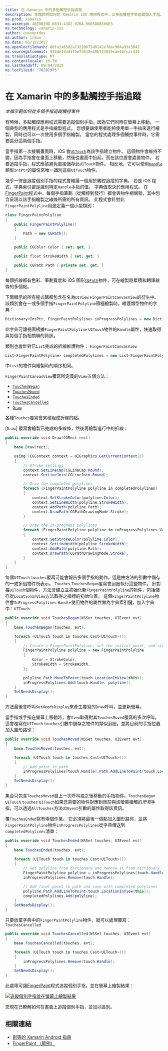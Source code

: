 ```yaml
---
title: 在 Xamarin 中的多點觸控手指追蹤
description: 本檔說明如何在 Xamarin iOS 應用程式中，以多點觸控手勢追蹤個人手指。 它會以手指繪製應用程式範例為中心。
ms.prod: xamarin
ms.assetid: 48E8B20D-0833-43D2-976A-0605DDB386E3
ms.technology: xamarin-ios
author: conceptdev
ms.author: crdun
ms.date: 03/18/2017
ms.openlocfilehash: 00fa1a65d2a73220675d8142e70ac904a93e3042
ms.sourcegitcommit: 933de144d1fbe7d412e49b743839cae4bfcac439
ms.translationtype: MT
ms.contentlocale: zh-TW
ms.lasthandoff: 09/04/2019
ms.locfileid: "70281975"
---
```

# <a name="multi-touch-finger-tracking-in-xamarinios"></a>在 Xamarin 中的多點觸控手指追蹤

_本檔示範如何從多個手指追蹤觸控事件_

有時候，多點觸控應用程式需要追蹤個別手指，因為它們同時在螢幕上移動。 一個典型的應用程式是手指繪製程式。 您想要讓使用者能夠使用單一手指來進行繪製，同時也可以一次使用多個手指繪製。 當您的程式處理多個觸控事件時，它需要區分這兩個手指。

當手指第一次接觸畫面時，iOS 會[`UITouch`](xref:UIKit.UITouch)為該手指建立物件。 這個物件會維持不變，因為手指會在畫面上移動，然後從畫面中抬起，而在該位置會處置物件。 若要追蹤手指，程式應該避免直接儲存此`UITouch`物件。 相反地，它可以使用[`Handle`](xref:Foundation.NSObject.Handle)類型`IntPtr`的屬性來唯一識別這些`UITouch`物件。

幾乎一律是追蹤個別手指的程式會維護一個用於觸控追蹤的字典。 若是 iOS 程式，字典索引鍵是識別特定`Handle`手指的值。 字典值取決於應用程式。 在[FingerPaint](https://docs.microsoft.com/samples/xamarin/ios-samples/applicationfundamentals-fingerpaint)程式中，每個手指筆劃（從觸控到發行）都會與物件相關聯，其中包含呈現以該手指繪製之線條所需的所有資訊。 此程式會針對此`FingerPaintPolyline`用途定義一個小型類別：

```csharp
class FingerPaintPolyline
{
    public FingerPaintPolyline()
    {
        Path = new CGPath();
    }

    public CGColor Color { set; get; }

    public float StrokeWidth { set; get; }

    public CGPath Path { private set; get; }
}
```

每個折線都有色彩、筆劃寬度和 iOS 圖形[`CGPath`](xref:CoreGraphics.CGPath)物件，可在繪製時累積和轉譯線條的多個點。


下面顯示的所有程式碼都包含在名為`UIView` `FingerPaintCanvasView`的衍生中。 該類別會在一或多個手指`FingerPaintPolyline`積極繪製時，維護類型物件的字典：

```csharp
Dictionary<IntPtr, FingerPaintPolyline> inProgressPolylines = new Dictionary<IntPtr, FingerPaintPolyline>();
```

此字典可讓視圖根據`FingerPaintPolyline` `UITouch`物件的`Handle`屬性，快速取得與每個手指相關聯的資訊。

類別也會針對已`List`完成的折線維護物件： `FingerPaintCanvasView`

```csharp
List<FingerPaintPolyline> completedPolylines = new List<FingerPaintPolyline>();
```

中`List`的物件與繪製時的順序相同。

`FingerPaintCanvasView`覆寫所定義的`View`五個方法：

- [`TouchesBegan`](xref:UIKit.UIResponder.TouchesBegan(Foundation.NSSet,UIKit.UIEvent))
- [`TouchesMoved`](xref:UIKit.UIResponder.TouchesMoved(Foundation.NSSet,UIKit.UIEvent))
- [`TouchesEnded`](xref:UIKit.UIResponder.TouchesEnded(Foundation.NSSet,UIKit.UIEvent))
- [`TouchesCancelled`](xref:UIKit.UIResponder.TouchesCancelled(Foundation.NSSet,UIKit.UIEvent))
- [`Draw`](xref:UIKit.UIView.Draw(CoreGraphics.CGRect))

各種`Touches`覆寫會累積組成折線的點。

[`Draw`] 覆寫會繪製已完成的多線條，然後再繪製進行中的折線：

```csharp
public override void Draw(CGRect rect)
{
    base.Draw(rect);

    using (CGContext context = UIGraphics.GetCurrentContext())
    {
        // Stroke settings
        context.SetLineCap(CGLineCap.Round);
        context.SetLineJoin(CGLineJoin.Round);

        // Draw the completed polylines
        foreach (FingerPaintPolyline polyline in completedPolylines)
        {
            context.SetStrokeColor(polyline.Color);
            context.SetLineWidth(polyline.StrokeWidth);
            context.AddPath(polyline.Path);
            context.DrawPath(CGPathDrawingMode.Stroke);
        }

        // Draw the in-progress polylines
        foreach (FingerPaintPolyline polyline in inProgressPolylines.Values)
        {
            context.SetStrokeColor(polyline.Color);
            context.SetLineWidth(polyline.StrokeWidth);
            context.AddPath(polyline.Path);
            context.DrawPath(CGPathDrawingMode.Stroke);
        }
    }
}
```

每個`UITouch` `touches`覆寫可能會報告多個手指的動作，這是由方法的引數中儲存的一或多個物件所表示。 `Touches` `TouchesBegan`覆寫會迴圈執行這些物件。 針對每`UITouch`個物件，方法會建立並初始化新`FingerPaintPolyline`的物件，包括儲存從`LocationInView`方法取得之指標的初始位置。 這個`FingerPaintPolyline`物件會`InProgressPolylines` `Handle`使用物件的屬性做為字典索引鍵，加入字典中：`UITouch`

```csharp
public override void TouchesBegan(NSSet touches, UIEvent evt)
{
    base.TouchesBegan(touches, evt);

    foreach (UITouch touch in touches.Cast<UITouch>())
    {
        // Create a FingerPaintPolyline, set the initial point, and store it
        FingerPaintPolyline polyline = new FingerPaintPolyline
        {
            Color = StrokeColor,
            StrokeWidth = StrokeWidth,
        };

        polyline.Path.MoveToPoint(touch.LocationInView(this));
        inProgressPolylines.Add(touch.Handle, polyline);
    }
    SetNeedsDisplay();
}
```

方法最後會呼叫`SetNeedsDisplay`來產生覆寫的`Draw`呼叫，並更新螢幕。

當手指或手指在螢幕上移動時，會`View`取得對其`TouchesMoved`覆寫的多次呼叫。 這會覆寫在`UITouch` `touches`引數中儲存之物件的類似迴圈，並將目前的手指位置加入圖形路徑：

```csharp
public override void TouchesMoved(NSSet touches, UIEvent evt)
{
    base.TouchesMoved(touches, evt);

    foreach (UITouch touch in touches.Cast<UITouch>())
    {
        // Add point to path
        inProgressPolylines[touch.Handle].Path.AddLineToPoint(touch.LocationInView(this));
    }
    SetNeedsDisplay();
}
```

集合只包含`TouchesMoved`自上一次呼叫或之後移動的手指物件。`TouchesBegan` `UITouch` `touches` `UITouch`如果您需要的物件對應到目前與該螢幕接觸的*所有*手指，可以透過`AllTouches`方法`UIEvent`引數的屬性取得該資訊。

覆`TouchesEnded`寫有兩個作業。 它必須將最後一個點加入圖形路徑，並將`FingerPaintPolyline`物件`inProgressPolylines`從字典傳送到`completedPolylines`清單：

```csharp
public override void TouchesEnded(NSSet touches, UIEvent evt)
{
    base.TouchesEnded(touches, evt);

    foreach (UITouch touch in touches.Cast<UITouch>())
    {
        // Get polyline from dictionary and remove it from dictionary
        FingerPaintPolyline polyline = inProgressPolylines[touch.Handle];
        inProgressPolylines.Remove(touch.Handle);

        // Add final point to path and save with completed polylines
        polyline.Path.AddLineToPoint(touch.LocationInView(this));
        completedPolylines.Add(polyline);
    }
    SetNeedsDisplay();
}
```

只要放棄字典中的`FingerPaintPolyline`物件，就可以處理覆寫：`TouchesCancelled`

```csharp
public override void TouchesCancelled(NSSet touches, UIEvent evt)
{
    base.TouchesCancelled(touches, evt);

    foreach (UITouch touch in touches.Cast<UITouch>())
    {
        inProgressPolylines.Remove(touch.Handle);
    }
    SetNeedsDisplay();
}
```

此處理可讓[FingerPaint](https://docs.microsoft.com/samples/xamarin/ios-samples/applicationfundamentals-fingerpaint)程式追蹤個別手指，並在螢幕上繪製結果：

[![](touch-tracking-images/image01.png "追蹤個別手指並在螢幕上繪製結果")](touch-tracking-images/image01.png#lightbox)

您現在已瞭解如何在畫面上追蹤個別手指，並加以區別。



## <a name="related-links"></a>相關連結

- [對等的 Xamarin Android 指南](~/android/app-fundamentals/touch/touch-tracking.md)
- [FingerPaint （範例）](https://docs.microsoft.com/samples/xamarin/ios-samples/applicationfundamentals-fingerpaint)
